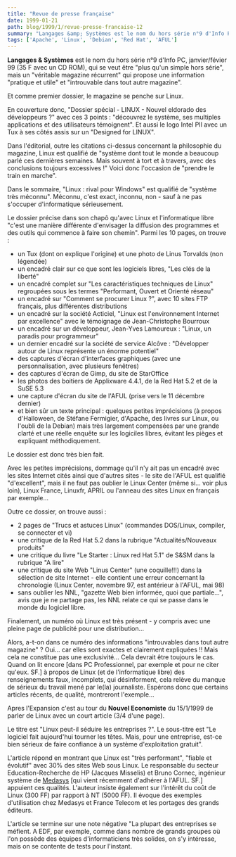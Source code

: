 ```yaml
---
title: "Revue de presse française"
date: 1999-01-21
path: blog/1999/1/revue-presse-francaise-12
summary: "Langages &amp; Systèmes est le nom du hors série n°9 d'Info PC, janvier/févier 99 (35 F avec un CD ROM), qui se veut être \"plus qu'un simple hors série\", mais un \"véritable magazine récurrent\" qui propose une information \"pratique et utile\" et \"introuvable dans tout autre magazine\"."
tags: ['Apache', 'Linux', 'Debian', 'Red Hat', 'AFUL']
---
```


<P><B>Langages &amp; Systèmes</B> est le nom du hors série n°9 d'Info
PC, janvier/févier 99 (35 F avec un CD ROM), qui se veut être "plus
qu'un simple hors série", mais un "véritable magazine récurrent" qui
propose une information "pratique et utile" et "introuvable dans tout
autre magazine".</P>

<P>Et comme premier dossier, le magazine se penche sur Linux.</P>

<P>En couverture donc, "Dossier spécial - LINUX - Nouvel eldorado des
développeurs ?" avec ces 3 points : "découvrez le système, ses multiples
applications et des utilisateurs témoignent". Et aussi le logo Intel PII
avec un Tux à ses côtés assis sur un "Designed for LINUX".</P>

<P>Dans l'éditorial, outre les citations ci-dessus concernant la
philosophie du magazine, Linux est qualifié de "système dont tout le
monde a beaucoup parlé ces dernières semaines. Mais souvent à tort et à
travers, avec des conclusions toujours excessives !" Voici donc
l'occasion de "prendre le train en marche".</P>

<P>Dans le sommaire, "Linux : rival pour Windows" est qualifié de "système
très méconnu". Méconnu, c'est exact, inconnu, non - sauf à ne pas
s'occuper d'informatique sérieusement.</P>

<P>Le dossier précise dans son chapô qu'avec Linux et l'informatique
libre "c'est une manière différente d'envisager la diffusion des
programmes et des outils qui commence à faire son chemin".
Parmi les 10 pages, on trouve :</P>

<UL>

<LI>un Tux (dont on explique l'origine) et une photo de Linus Torvalds
(non légendée)
<LI>un encadré clair sur ce que sont les logiciels libres, "Les clés de la
liberté"
<LI>un encadré complet sur "Les caractéristiques techniques de Linux"
regroupées sous les termes "Performant, Ouvert et Orienté réseau"
<LI>un encadré sur "Comment se procurer Linux ?", avec 10 sites  FTP
français, plus  différentes distributions
<LI>un encadré sur la société Acticiel, "Linux est l'environnement
Internet par excellence" avec le témoignage de Jean-Christophe Bourroux
<LI>un encadré sur un développeur, Jean-Yves Lamoureux  : "Linux, un
paradis pour programmeur"
<LI>un dernier encadré sur la société de service Alcôve : "Développer
autour de Linux représente un énorme potentiel"
<LI>des captures d'écran d'interfaces graphiques (avec une
personnalisation, avec  plusieurs fenêtres)
<LI>des captures d'écran de Gimp, du site de StarOffice
<LI>les photos des boitiers de Applixware 4.4.1, de la Red Hat 5.2 et de
la SuSE 5.3
<LI>une capture d'écran du site de l'AFUL (prise vers le 11 décembre
dernier)
<LI>et bien sûr un texte principal : quelques petites imprécisions (à
propos d'Halloween, de Stéfane Fermigier, d'Apache, des livres sur
Linux, ou l'oubli de la Debian) mais très largement compensées par une
grande clarté et une réelle enquête sur les logiciles libres, évitant
les pièges et
expliquant méthodiquement.
</UL>

<P>Le dossier est donc très bien fait.</P>

<P>Avec les petites imprécisions, dommage qu'il n'y ait pas un encadré avec
les sites Internet cités ainsi que d'autres sites - le site de l'AFUL
est qualifié "d'excellent", mais il ne faut pas oublier le Linux Center
(même si... voir plus loin), Linux France, Linuxfr, APRIL ou l'anneau
des sites
Linux en français par exemple...</P>

<P>Outre ce dossier, on trouve aussi :</P>

<UL>

<LI>2 pages de "Trucs et astuces Linux" (commandes DOS/Linux, compiler, se
connecter et vi)
<LI>une critique de la Red Hat 5.2 dans la rubrique "Actualités/Nouveaux
produits"
<LI>une critique du livre "Le Starter : Linux red Hat 5.1" de S&amp;SM dans la
rubrique "A lire"
<LI>une critique du site Web "Linus Center" (une coquille!!!) dans la
sélection de site Internet - elle contient une erreur concernant la
chronologie (Linux Center, novembre 97, est antérieur à l'AFUL, mai 98)
<LI>sans oublier les NNL, "gazette Web bien informée, quoi que
partiale...", avis que je ne partage pas, les NNL
relate ce qui se passe dans le monde du logiciel libre.
</UL>

<P>Finalement, un numéro où Linux est très présent - y compris avec une
pleine page de publicité pour une distribution...</P>

<P>Alors, a-t-on dans ce numéro des informations "introuvables dans tout
autre magazine" ? Oui... car elles sont exactes et clairement expliquées
!! Mais cela ne constitue pas une exclusivité... Cela devrait être
toujours le cas. Quand on lit encore [dans PC Professionnel, par exemple
et pour ne citer qu'eux. SF.] à propos de Linux (et de l'informatique
libre) des renseignements faux, incomplets, qui désinforment, cela
relève du manque de sérieux du travail mené par le(la) journaliste.
Espérons donc que certains articles récents, de qualité, montreront
l'exemple...</P>

<P>Apres l'Expansion c'est au tour du <B>Nouvel Economiste</B> du
15/1/1999 de parler de Linux avec un court article (3/4 d'une page).</P>

<P>Le titre est  "Linux peut-il séduire les entreprises ?". Le
sous-titre est "Le logiciel fait aujourd'hui tourner les têtes. Mais,
pour une entreprise, est-ce bien sérieux de faire confiance à un système
d'exploitation gratuit".</P>

<P>L'article répond en montrant que Linux est "très
performant", "fiable et évolutif" avec 30% des sites Web sous
Linux. Le responsable du secteur Education-Recherche de HP
(Jacques Misselis) et Bruno Cornec, ingénieur système de <A HREF="http://www.medasys-digital-systems.fr/linux/">Medasys</A> [qui
vient récemment d'adhérer à l'AFUL. SF.] appuient ces qualités. L'auteur
insiste également sur l'intérêt du coût de Linux (300 FF) par rapport
à NT (5000 FF). Il évoque des exemples d'utilisation chez Medasys et
France Telecom et les portages des grands éditeurs.</P>

<P>L'article se termine sur une note négative "La plupart des entreprises
se méfient. A EDF, par exemple, comme dans nombre de grands groupes où
l'on possède des équipes d'informaticiens très solides, on s'y intéresse,
mais on se contente de tests pour l'instant.</P>


